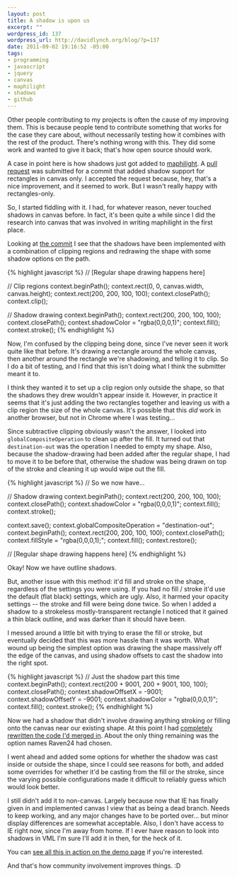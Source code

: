 ```yaml
--- 
layout: post
title: A shadow is upon us
excerpt: ""
wordpress_id: 137
wordpress_url: http://davidlynch.org/blog/?p=137
date: 2011-09-02 19:16:52 -05:00
tags: 
- programming
- javascript
- jquery
- canvas
- maphilight
- shadows
- github
---
```

Other people contributing to my projects is often the cause of my improving them. This is because people tend to contribute something that works for the case they care about, without necessarily testing how it combines with the rest of the product. There's nothing wrong with this. They did some work and wanted to give it back; that's how open source should work.

A case in point here is how shadows just got added to [maphilight](https://github.com/kemayo/maphilight). A [pull request](https://github.com/kemayo/maphilight/pull/10) was submitted for a commit that added shadow support for rectangles in canvas only. I accepted the request because, hey, that's a nice improvement, and it seemed to work. But I wasn't really happy with rectangles-only.

So, I started fiddling with it. I had, for whatever reason, never touched shadows in canvas before. In fact, it's been quite a while since I did the research into canvas that was involved in writing maphilight in the first place.

Looking at [the commit](https://github.com/Raven24/maphilight/commit/ee12efe020e1dcb6c3a6a9cc337ac9c59c6cca08) I see that the shadows have been implemented with a combination of clipping regions and redrawing the shape with some shadow options on the path.

{% highlight javascript %}
// [Regular shape drawing happens here]

// Clip regions
context.beginPath();
context.rect(0, 0, canvas.width, canvas.height);
context.rect(200, 200, 100, 100);
context.closePath();
context.clip();

// Shadow drawing
context.beginPath();
context.rect(200, 200, 100, 100);
context.closePath();
context.shadowColor = "rgba(0,0,0,1)";
context.fill();
context.stroke();
{% endhighlight %}

Now, I'm confused by the clipping being done, since I've never seen it work quite like that before. It's drawing a rectangle around the whole canvas, then another around the rectangle we're shadowing, and telling it to clip. So I do a bit of testing, and I find that this isn't doing what I think the submitter meant it to.

I think they wanted it to set up a clip region only outside the shape, so that the shadows they drew wouldn't appear inside it. However, in practice it seems that it's just adding the two rectangles together and leaving us with a clip region the size of the whole canvas. It's possible that this *did* work in another browser, but not in Chrome where I was testing...

Since subtractive clipping obviously wasn't the answer, I looked into `globalCompositeOperation` to clean up after the fill. It turned out that `destination-out` was the operation I needed to empty my shape. Also, because the shadow-drawing had been added after the regular shape, I had to move it to be before that, otherwise the shadow was being drawn on top of the stroke and cleaning it up would wipe out the fill.

{% highlight javascript %}
// So we now have...

// Shadow drawing
context.beginPath();
context.rect(200, 200, 100, 100);
context.closePath();
context.shadowColor = "rgba(0,0,0,1)";
context.fill();
context.stroke();

context.save();
context.globalCompositeOperation = "destination-out";
context.beginPath();
context.rect(200, 200, 100, 100);
context.closePath();
context.fillStyle = "rgba(0,0,0,1);";
context.fill();
context.restore();

// [Regular shape drawing happens here]
{% endhighlight %}

Okay! Now we have outline shadows.

But, another issue with this method: it'd fill and stroke on the shape, regardless of the settings you were using. If you had no fill / stroke it'd use the default (flat black) settings, which are ugly. Also, it harmed your opacity settings -- the stroke and fill were being done twice. So when I added a shadow to a strokeless mostly-transparent rectangle I noticed that it gained a thin black outline, and was darker than it should have been.

I messed around a little bit with trying to erase the fill or stroke, but eventually decided that this was more hassle than it was worth. What wound up being the simplest option was drawing the shape massively off the edge of the canvas, and using shadow offsets to cast the shadow into the right spot.

{% highlight javascript %}
// Just the shadow part this time
context.beginPath();
context.rect(200 + 9001, 200 + 9001, 100, 100);
context.closePath();
context.shadowOffsetX = -9001;
context.shadowOffsetY = -9001;
context.shadowColor = "rgba(0,0,0,1)";
context.fill();
context.stroke();
{% endhighlight %}

Now we had a shadow that didn't involve drawing anything stroking or filling onto the canvas near our existing shape. At this point I had [completely rewritten the code I'd merged in](https://github.com/kemayo/maphilight/commit/eeeff8ade3262e49585a36ba63b5159e5fb9eaa6). About the only thing remaining was the option names Raven24 had chosen.

I went ahead and added some options for whether the shadow was cast inside or outside the shape, since I could see reasons for both, and added some overrides for whether it'd be casting from the fill or the stroke, since the varying possible configurations made it difficult to reliably guess which would look better.

I still didn't add it to non-canvas. Largely because now that IE has finally given in and implemented canvas I view that as being a dead branch. Needs to keep working, and any major changes have to be ported over... but minor display differences are somewhat acceptable. Also, I don't have access to IE right now, since I'm away from home. If I ever have reason to look into shadows in VML I'm sure I'll add it in then, for the heck of it.

You can [see all this in action on the demo page](http://davidlynch.org/js/maphilight/docs/demo_features.html) if you're interested.

And that's how community involvement improves things. :D
